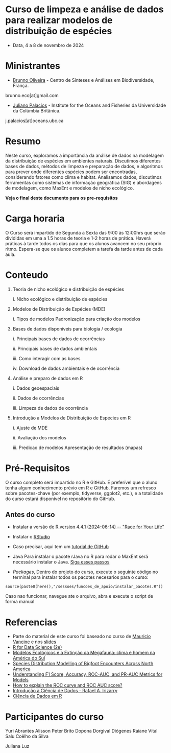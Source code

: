 # Curso de limpeza e análise de dados para realizar modelos de distribuição de espécies

-   Data, 4 a 8 de novembro de 2024

# Ministrantes

-   [Brunno Oliveira](oliveirabrunno.wordpress.com) - Centro de Sínteses e Análises em Biodiversidade, França.

brunno.eco[at]gmail.com

-   [Juliano Palacios](www.julianopalacios.com) - Institute for the Oceans and Fisheries da Universidade da Colúmbia Britânica.

j.palacios[at]oceans.ubc.ca

# Resumo

Neste curso, exploramos a importância da análise de dados na modelagem da distribuição de espécies em ambientes naturais. Discutimos diferentes bases de dados, métodos de limpeza e preparação de dados, e algoritmos para prever onde diferentes espécies podem ser encontradas, considerando fatores como clima e habitat. Analisamos dados, discutimos ferramentas como sistemas de informação geográfica (SIG) e abordagens de modelagem, como MaxEnt e modelos de nicho ecológico.

**Veja o final deste documento para os pre-requisitos**

# Carga horaria

O Curso será impartido de Segunda a Sexta das 9:00 às 12:00hrs que serão divididas em uma a 1.5 horas de teoria e 1-2 horas de prática. Haverá práticas à tarde todos os dias para que os alunos avancem no seu próprio ritmo. Espera-se que os alunos completem a tarefa da tarde antes de cada aula.

# Conteudo

1.  Teoria de nicho ecológico e distribuição de espécies

    i.  Nicho ecológico e distribuição de espécies

2.  Modelos de Distribuição de Espécies (MDE)

    i.  Tipos de modelos Padronização para criação dos modelos

3.  Bases de dados disponíveis para biologia / ecologia

    i.  Principais bases de dados de ocorrências

    ii. Principais bases de dados ambientais

    iii. Como interagir com as bases

    iv. Download de dados ambientais e de ocorrência

4.  Análise e preparo de dados em R

    i.  Dados geoespaciais

    ii. Dados de ocorrências

    iii. Limpeza de dados de ocorrência

5.  Introdução a Modelos de Distribuição de Espécies em R

    i.  Ajuste de MDE

    ii. Avaliação dos modelos

    iii. Predicao de modelos Apresentação de resultados (mapas)

# Pré-Requisitos

O curso completo será impartido no R e GitHub. É preferível que o aluno tenha algum conhecimento prévio em R e GitHub. Faremos um refresco sobre pacotes-chave (por exemplo, tidyverse, ggplot2, etc.), e a totalidade do curso estará disponível no repositório do GitHub.

## Antes do curso

- Instalar a versão de [R version 4.4.1 (2024-06-14) -- "Race for Your Life"](https://www.r-project.org/)

- Instalar o [RStudio](https://www.rstudio.com/)

- Caso precisar, aqui tem um [tutorial de GitHub](https://docs.github.com/pt/get-started/start-your-journey/hello-world)

-   Java Para instalar o pacote rJava no R para rodar o MaxEnt será necessário instalar o Java. [Siga esses passos](https://www.java.com/pt-BR/)

-   *Packages*, Dentro do projeto do curso, execute o seguinte código no terminal para instalar todos os pacotes necesarios para o curso:
  
  `source(paste0(here(),"/sessoes/funcoes_de_apoio/instalar_pacotes.R"))`

Caso nao funcionar, navegue ate o arquivo, abra e execute o script de forma manual

# Referencias 

- Parte do material de este curso foi baseado no curso de [Mauricio Vancine](https://mauriciovancine.github.io/workshop-r-sdm/01_slides/slides_workshop_r_sdm.html#1) e nos [slides](https://mauriciovancine.github.io/slides/slides-sdm-esalq/slides-sdm-esalq.pdf)
- [R for Data Science (2e)](https://r4ds.hadley.nz/)
- [Modelos Ecológicos e a Extinção da Megafauna: clima e homem na América do Sul](https://files.cercomp.ufg.br/weby/up/672/o/Paleoecologia_completo.pdf)
- [Species Distribution Modelling of Bigfoot Encounters Across North America](https://www.cfholbert.com/blog/bigfoot-sdm/)
- [Understanding F1 Score, Accuracy, ROC-AUC, and PR-AUC Metrics for Models](https://www.deepchecks.com/f1-score-accuracy-roc-auc-and-pr-auc-metrics-for-models/)
- [How to explain the ROC curve and ROC AUC score?](https://www.evidentlyai.com/classification-metrics/explain-roc-curve)
- [Introdução à Ciência de Dados - Rafael A. Irizarry](https://rafalab.dfci.harvard.edu/dslivro/)
- [Ciência de Dados em R]([https://rafalab.dfci.harvard.edu/dslivro/](https://livro.curso-r.com/index.html))

# Participantes do curso 
Yuri Abrantes
Alisson Peter Brito Dopona
Dorgival Diógenes
Raiane Vital
Salu Coêlho da Silva

Juliana Luz


